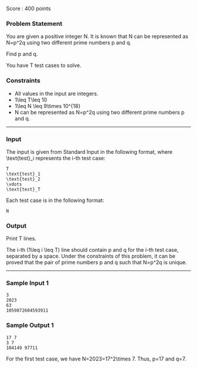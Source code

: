 Score : 400 points

### Problem Statement

You are given a positive integer N. It is known that N can be represented as N=p^2q using two different prime numbers p and q.

Find p and q.

You have T test cases to solve.

### Constraints

* All values in the input are integers.
* 1\leq T\leq 10
* 1\leq N \leq 9\times 10^{18}
* N can be represented as N=p^2q using two different prime numbers p and q.

---

### Input

The input is given from Standard Input in the following format, where \text{test}\_i represents the i-th test case:

```
T
\text{test}_1
\text{test}_2
\vdots
\text{test}_T
```

Each test case is in the following format:

```
N
```

### Output

Print T lines.

The i-th (1\leq i \leq T) line should contain p and q for the i-th test case, separated by a space.
Under the constraints of this problem, it can be proved that the pair of prime numbers p and q such that N=p^2q is unique.

---

### Sample Input 1

```
3
2023
63
1059872604593911
```

### Sample Output 1

```
17 7
3 7
104149 97711
```

For the first test case, we have N=2023=17^2\times 7. Thus, p=17 and q=7.